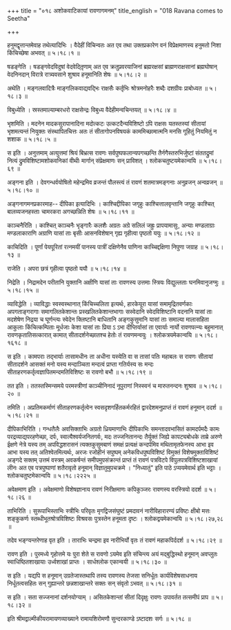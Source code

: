 +++
title = "०१८ अशोकवाटिकायां रावणागमनम्"
title_english = "018 Ravana comes to Seetha"

+++


हनुमद्वृत्तान्तमेवाह तथेत्यादिभिः । वैदेहीं विचिन्वतः अत एव तथा
उक्तप्रकारेण वनं विप्रेक्षमाणस्य हनुमतो निशा किंचिच्छेषा अभवत्  ॥  ५।१८।१
 ॥   

  

षडङ्गेति । षडङ्गवेदविदुषां वेदवेदितृ़णाम् अत एव क्रतुप्रवरयाजिनां
ब्रह्मरक्षसां ब्राह्मणराक्षसानां ब्रह्मघोषान् वेदनिनदान् विरात्रे
रात्र्यवसाने शुश्राव हनूमानिति शेषः  ॥  ५।१८।२  ॥   

  

अथेति । मङ्गलवादित्रैः माङ्गलिकवाद्यवद्भिः राक्षसैः कर्तृभिः
श्रोत्रमनोहरैः शब्दैः दशग्रीवः प्राबोध्यत  ॥  ५।१८।३  ॥   

  

विबुध्येति । स्रस्तमाल्याम्बरधरो राक्षसेन्द्रः विबुध्य
वैदेहीमन्वचिन्तयत्  ॥  ५।१८।४  ॥   

भृशमिति । मदनेन मादकसुरापानादिना मदोत्कटः उत्कटदैन्यविशिष्टो ऽपि राक्षसः
यतस्तस्यां सीतायां भृशमत्यन्तं नियुक्तः संस्थापितचित्तः अतः तं
सीतागोपनविषयकं काममिच्छामात्मनि मनसि गूहितुं नियमितुं न शशाक  ॥ 
५।१८।५ ॥   

  

स इति । अनुत्तमाम् अत्युत्तमां श्रियं बिभ्रत्स रावणः
सर्वपुष्पफलान्यपगच्छन्ति तैर्नगैस्तरुभिर्जुष्टां संततद्रुमां नित्यं
द्रुमविशिष्टामशोकवनिकां वीथीः मार्गान् संप्रेक्षमाणः सन् प्राविशत् ।
श्लोकचतुष्टयमेकान्वयि  ॥  ५।१८।६९  ॥   

  

अङ्गना इति । देवगन्धर्वयोषितो महेन्द्रमिव व्रजन्तं पौलस्त्यं तं रावणं
शतमात्रमङ्गनाः अनुव्रजन् अन्वव्रजन्  ॥  ५।१८।१०  ॥   

  

अङ्गनागमनप्रकारमाह-- दीपिका इत्यादिभिः । काश्चिद्दीपिका जगृहुः
काश्चित्तालवृन्तानि जगृहुः काश्चित् बालव्यजनहस्ताः चामरकरा अगच्छन्निति
शेषः  ॥  ५।१८।११  ॥   

  

काञ्चनैरिति । काश्चित् काञ्चनैः भृङ्गारैः कलशैः अग्रतः अग्रे सलिलं
जह्रुः प्रापयामासुः, अन्याः मण्डलाग्राः मण्डलाकाराणि अग्राणि यासां ताः
बृसीः आसनविशेषान् गृह्य गृहीत्वा पृष्ठतो ययुः  ॥  ५।१८।१२  ॥   

  

काचिदिति । पूर्णां पेयपूरितां रत्नमयीं पानस्य पात्रीं दक्षिणेनैव पाणिना
काच्चिद्दक्षिणा निपुणा जग्राह  ॥  ५।१८।१३  ॥   

  

राजेति । अपरा छत्रं गृहीत्वा पृष्ठतो ययौ  ॥  ५।१८।१४  ॥   

  

निद्रेति । निद्रामदेन परीतानि युक्तानि अक्षीणि यासां ताः रावणस्य उत्तमाः
स्त्रियः विद्युल्लताः घनमिवानुजग्मुः  ॥  ५।१८।१५  ॥   

  

व्याविद्धेति । व्याविद्धाः स्वस्वस्थानात् किंचिच्चलिता इत्यर्थः,
हारकेयूरा यासां समामृद्रितवर्णकाः अपगताङ्गरागाः समागलितकेशान्तः
प्रस्खलितकेशान्तभागाः सस्वेदानि स्वेदविशिष्टानि वदनानि यासां ताः मदशेषेण
निद्रया च घूर्णन्त्यः स्वेदेन क्लिष्टानि बाधितानि अङ्गकुसुमानि यासां ताः
समाल्या मालासहिता आकुलाः किंचित्कम्पिताः मूर्धजाः केशा यासां ताः प्रिया
ऽ ऽभा दीप्तिर्यासां ता एवार्याः नार्यो रावणपत्न्यः बहुमानात्
रावणकृतातिसत्कारात् कामात् सीतादर्शनेच्छातश्च हेतोः तं रावणमन्वयुः ।
श्लोकत्रयमेकान्वयि  ॥  ५।१८।१६१८  ॥   

  

स इति । कामपराः तद्भार्याः तासामधीनः ता अधीना यस्येति वा स तासां पतिः
महाबलः स रावणः सीतायां सीतादर्शने आसक्तं मनो यस्य मन्दाञ्चिता मन्दत्वं
प्राप्ता गतिर्यस्य सः मन्दः सीताहरणकर्तृत्वज्ञापितमन्दमतिविशिष्टः स
रावणो बभौ  ॥  ५।१८।१९  ॥   

तत इति । ततस्तस्मिन्समये परमस्त्रीणां काञ्चीनिनादं नूपुराणां निस्स्वनं च
मारुतनन्दनः शुश्राव  ॥  ५।१८।२०  ॥   

  

तमिति । अप्रतिमकर्माणं सीताहरणकर्तृत्वेन स्वसदृशगर्हितकर्मरहितं
द्वारदेशमनुप्राप्तं तं रावणं हनूमान् ददर्श  ॥  ५।१८।२१  ॥   

  

दीपिकाभिरिति । गन्धतैलैः अवसिक्ताभिः अग्रतो ध्रियमाणाभिः दीपिकाभिः
समन्तादवभासितं कामदर्पमदैः कामः परद्रव्याद्यपरहणेच्छा, दर्पः,
स्वात्यैश्वर्यजनितगर्वः, मदः तज्जनितानन्दः तैर्युक्तं जिह्ये कापट्यबोधके
ताम्रे अरुणे ईक्षणे नेत्रे यस्य तम् अपविद्धशरासनं त्यक्तकुसुमबाणं समक्षं
प्रत्यक्षं कन्दर्पमिव मथितामृतफेनस्य आभा इव आभा यस्य तत्
अतिश्वेतमित्यर्थः, अरजः रजोहीनं सपुष्पम् अनेकविधपुष्पविशिष्टं विमुक्तं
विशेषमुक्ताविशिष्टं अङ्गदे सक्तम् उत्तमं वस्त्रम् अवकर्षन्तं
समीपमुपसंक्रान्तं प्राप्तं तं रावणं पत्रविटपे विपुलपत्रविशिष्टशाखायां
लीनः अत एव पत्रपुष्पाणां शतैरावृतो हनूमान् विज्ञातुमुपचक्रमे ।
"निध्यातुं" इति पाठे ऽप्ययमेवार्थ इति भट्टाः । श्लोकचतुष्टमेकान्वयि  ॥ 
५।१८।२२२५  ॥   

  

अवेक्षमाण इति । अवेक्षमाणो विशेषज्ञानाय रावणं निरीक्षमाणः कपिकुञ्जरः
रावणस्य वरस्त्रियो ददर्श  ॥  ५।१८।२६  ॥   

  

ताभिरिति । सुरूपाभिस्ताभिः स्त्रीभिः परिवृतः मृगद्विजसंघुष्टं प्रमदावनं
नारीविहारारण्यं प्रविष्टः क्षीबो मत्तः शङ्कुकर्णः
स्तब्धीभूतश्रोत्रविशिष्टः विश्रवसः पुत्रस्तेन हनूमता दृष्टः ।
श्लोकद्वयमेकान्वयि  ॥  ५।१८।२७,२८  ॥   

  

तदेव भङ्ग्यन्तरेणाह वृत इति । ताराभिः चन्द्रमा इव नारीभिर्यो वृतः तं
रावणं महाकपिर्ददर्श  ॥  ५।१८।२९  ॥   

  

रावण इति । पुरमध्ये गृहोत्तमे यः पुरा शेते स रावणो ऽयमेव इति संचिन्त्य
अयं मद्बुद्धिस्थो हनूमान् अवप्लुतः स्वाधिष्ठितशाखायाः उर्ध्वशाखां
प्राप्तः । सार्धश्लोक एकान्वयी  ॥  ५।१८।३०  ॥   

  

स इति । यद्यपि स हनूमान् उग्रतेजास्तथापि तस्य रावणस्य तेजसा सनिर्धूतः
कार्यविशेषसाधनाय निर्धूतत्वसहितः सन् गुह्यान्तरे छन्नशाखान्तरे सक्तः सन्
संवृतो ऽभवत्  ॥  ५।१८।३१  ॥   

  

स इति । सता सज्जनानां दर्शनयोग्याम् । असितकेशान्तां सीतां दिदृक्षुः
रावणः उपावर्तत तत्समीपं प्राप  ॥  ५।१८।३२  ॥   

  

इति श्रीमद्वाल्मीकीयरामायणव्याख्याने रामायशिरोमणौ सुन्दरकाण्डे ऽष्टादशः
सर्गः  ॥  ५।१८  ॥   

  


